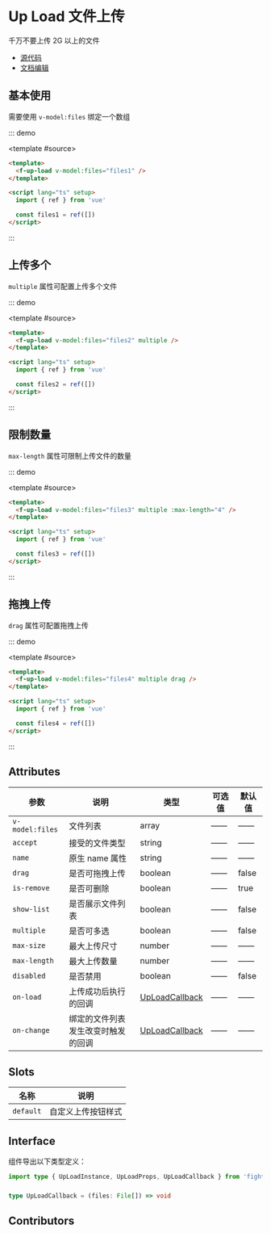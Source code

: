 # Up Load 文件上传

千万不要上传 2G 以上的文件

- [源代码](https://github.com/FightingDesign/fighting-design/tree/master/packages/fighting-design/up-load)
- [文档编辑](https://github.com/FightingDesign/fighting-design/blob/master/docs/docs/components/up-load.md)

## 基本使用

需要使用 `v-model:files` 绑定一个数组

::: demo

<template #source>
<f-up-load v-model:files="files1" />
</template>

```html
<template>
  <f-up-load v-model:files="files1" />
</template>

<script lang="ts" setup>
  import { ref } from 'vue'

  const files1 = ref([])
</script>
```

:::

## 上传多个

`multiple` 属性可配置上传多个文件

::: demo

<template #source>
<f-up-load v-model:files="files2" multiple />
</template>

```html
<template>
  <f-up-load v-model:files="files2" multiple />
</template>

<script lang="ts" setup>
  import { ref } from 'vue'

  const files2 = ref([])
</script>
```

:::

## 限制数量

`max-length` 属性可限制上传文件的数量

::: demo

<template #source>
<f-up-load v-model:files="files3" multiple :max-length="4" />
</template>

```html
<template>
  <f-up-load v-model:files="files3" multiple :max-length="4" />
</template>

<script lang="ts" setup>
  import { ref } from 'vue'

  const files3 = ref([])
</script>
```

:::

## 拖拽上传

`drag` 属性可配置拖拽上传

::: demo

<template #source>
<f-up-load v-model:files="files4" multiple drag />
</template>

```html
<template>
  <f-up-load v-model:files="files4" multiple drag />
</template>

<script lang="ts" setup>
  import { ref } from 'vue'

  const files4 = ref([])
</script>
```

:::

## Attributes

| 参数            | 说明                               | 类型                                         | 可选值 | 默认值 |
| --------------- | ---------------------------------- | -------------------------------------------- | ------ | ------ |
| `v-model:files` | 文件列表                           | array                                        | ——     | ——     |
| `accept`        | 接受的文件类型                     | string                                       | ——     | ——     |
| `name`          | 原生 name 属性                     | string                                       | ——     | ——     |
| `drag`          | 是否可拖拽上传                     | boolean                                      | ——     | false  |
| `is-remove`     | 是否可删除                         | boolean                                      | ——     | true   |
| `show-list`     | 是否展示文件列表                   | boolean                                      | ——     | false  |
| `multiple`      | 是否可多选                         | boolean                                      | ——     | false  |
| `max-size`      | 最大上传尺寸                       | number                                       | ——     | ——     |
| `max-length`    | 最大上传数量                       | number                                       | ——     | ——     |
| `disabled`      | 是否禁用                           | boolean                                      | ——     | false  |
| `on-load`       | 上传成功后执行的回调               | <a href="#uploadcallback">UpLoadCallback</a> | ——     | ——     |
| `on-change`     | 绑定的文件列表发生改变时触发的回调 | <a href="#uploadcallback">UpLoadCallback</a> | ——     | ——     |

## Slots

| 名称      | 说明               |
| --------- | ------------------ |
| `default` | 自定义上传按钮样式 |

## Interface

组件导出以下类型定义：

```ts
import type { UpLoadInstance, UpLoadProps, UpLoadCallback } from 'fighting-design'
```

###

```ts
type UpLoadCallback = (files: File[]) => void
```

## Contributors

<a href="https://github.com/Tyh2001" target="_blank">
  <f-avatar round src="https://avatars.githubusercontent.com/u/73180970?v=4" />
</a>

<script setup lang="ts">
  import { ref } from 'vue'

  const files1 = ref([])
  const files2 = ref([])
  const files3 = ref([])
  const files4 = ref([])
</script>
